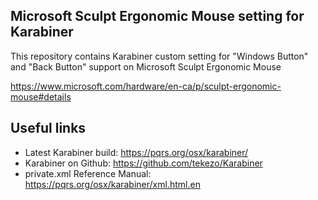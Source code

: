 ## Microsoft Sculpt Ergonomic Mouse setting for Karabiner


This repository contains Karabiner custom setting for "Windows Button" and "Back Button" support on Microsoft Sculpt Ergonomic Mouse

https://www.microsoft.com/hardware/en-ca/p/sculpt-ergonomic-mouse#details

Useful links
------------
* Latest Karabiner build: https://pqrs.org/osx/karabiner/
* Karabiner on Github: https://github.com/tekezo/Karabiner
* private.xml Reference Manual: https://pqrs.org/osx/karabiner/xml.html.en
